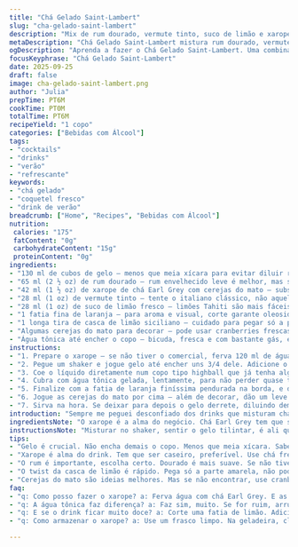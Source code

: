 ```yaml
---
title: "Chá Gelado Saint-Lambert"
slug: "cha-gelado-saint-lambert"
description: "Mix de rum dourado, vermute tinto, suco de limão e xarope artesanal de chá Earl Grey com cerejas do mato, finalizado com água tônica e toques cítricos. Refrescante, seco e frutado; combina sofisticação com simplicidade num copo alto cheio de gelo. Bottles e ingredientes alternativos são possíveis dependendo do que tem em casa, mantendo o equilíbrio ácido e amadeirado. Certeza que toda tentativa minha por entender a química do preparo refinou esse drink."
metaDescription: "Chá Gelado Saint-Lambert mistura rum dourado, vermute tinto com chá Earl Grey e cerejas do mato. Refrescante e sofisticado."
ogDescription: "Aprenda a fazer o Chá Gelado Saint-Lambert. Uma combinação perfeita de rum, vermute e chá. Refresco ideal para dias quentes."
focusKeyphrase: "Chá Gelado Saint-Lambert"
date: 2025-09-25
draft: false
image: cha-gelado-saint-lambert.png
author: "Julia"
prepTime: PT6M
cookTime: PT0M
totalTime: PT6M
recipeYield: "1 copo"
categories: ["Bebidas com Álcool"]
tags:
- "cocktails"
- "drinks"
- "verão"
- "refrescante"
keywords:
- "chá gelado"
- "coquetel fresco"
- "drink de verão"
breadcrumb: ["Home", "Recipes", "Bebidas com Álcool"]
nutrition: 
 calories: "175"
 fatContent: "0g"
 carbohydrateContent: "15g"
 proteinContent: "0g"
ingredients:
- "130 ml de cubos de gelo — menos que meia xícara para evitar diluir rápido"
- "65 ml (2 ½ oz) de rum dourado — rum envelhecido leve é melhor, mas sai até com cachaça ouro"
- "42 ml (1 ½ oz) de xarope de chá Earl Grey com cerejas do mato — substitua as cerejas por groselha vermelha para toque ácido parecido"
- "28 ml (1 oz) de vermute tinto — tente o italiano clássico, não aquele super doce"
- "28 ml (1 oz) de suco de limão fresco — limões Tahiti são mais fáceis de achar"
- "1 fatia fina de laranja — para aroma e visual, corte garante oleosidade na borda"
- "1 longa tira de casca de limão siciliano — cuidado para pegar só a parte amarela, evite o amargor da parte branca"
- "Algumas cerejas do mato para decorar — pode usar cranberries frescas ou até framboesas para mudar o perfil"
- "Água tônica até encher o copo — bicuda, fresca e com bastante gás, escolha qualidade"
instructions:
- "1. Prepare o xarope — se não tiver o comercial, ferva 120 ml de água com 1 saquinho chá Earl Grey e 60 g de cerejas do mato (ou substituto), deixe infusionar por 6-7 minutos, coe, adoce com 70 g de açúcar até quase dissolver. Refrigere antes do uso para não perder a leveza."
- "2. Pegue um shaker e jogue gelo até encher uns 3/4 dele. Adicione o rum dourado, o vermute tinto, suco de limão coado e 42 ml do xarope feito. Agite com vontade por uns 15 segundos – deve ouvir o tilintar forte do gelo, mas atenção para não deixar muito tempo; o excesso dilui fora da conta."
- "3. Coe o líquido diretamente num copo tipo highball que já tenha alguns cubos de gelo — assim a bebida fica gelada sem perder corpo."
- "4. Cubra com água tônica gelada, lentamente, para não perder quase todo gás do drink; o som borbulhando na taça diz que você mandou bem."
- "5. Finalize com a fatia de laranja finíssima pendurada na borda, e dê um twist com a casca do limão; espirre o óleo na superfície, sente o aroma quase floral, tem que ser rápido para não amarelar rápido."
- "6. Jogue as cerejas do mato por cima — além de decorar, dão um leve toque azedinho que equilibra a mistura doce/amarga dos ingredientes."
- "7. Sirva na hora. Se deixar para depois o gelo derrete, diluindo demais — já aprendi com vários fails. Se estiver sem cerejas do mato, cranberries ou até damasco desidratado hidratado funcionam para decorar."
introduction: "Sempre me peguei desconfiado dos drinks que misturam chá com álcool. Parece estranho num primeiro momento, mas aí veio a descoberta do rum com aquele toque amadeirado, o vermute tinto com nuances de ervas e o suco de limão fresco, que dá aquela cortada no dulçor. O segredo foi sempre o xarope caseiro: fazer o chá infundir o sabor das cerejas do mato traz uma complexidade aroma-taste que a gente não acha fácil em pronta-entrega. Foi numa tarde tentando replicar um clássico francês, mas com o que tinha em casa, que o Saint-Lambert ganhou meu paladar. O gelo, o gás da tônica, a casca do limão — tudo importa, nada pode parecer gratuito."
ingredientsNote: "O xarope é a alma do negócio. Chá Earl Grey tem que ser fresquinho, nada daqueles saquinhos meses esquecidos na despensa. Para as cerejas do mato, pode trocar por groselha ou até acerola, dependendo do que achar pela feira. O rum, se não tiver o ambar, dá pra tentar um ouro, mas vai perder aquela nota mais terrosa. Vermute tem que ser de qualidade; o barato demais fica muito doce e perde o equilíbrio. Água tônica pode salvar ou ferrar o drink. Procure algo que tenha sabor amargo e menos químico. Sucros e frutas cítricas frescas são obrigatórios, não dá pra usar suco de caixinha por nem pensar. Confie no frescor."
instructionsNote: "Misturar no shaker, sentir o gelo tilintar, é ali que o líquido absorve o frio e começa a se integrar. Esse movimento garante textura, e a separação do excesso de água do gelo impede diluição rápida. Filtrar no copo com gelo marca o controle de temperatura, mas não exagere na quantidade para não acabar com o sabor. A água tônica merece atenção para entrar devagar, mantendo o gás, que traz aquele repique no paladar. O twist da casca é mais que visual — é aromático, precisa ser feito rápido para o óleo essencial não perder potência. A decoração deve ser pensada não só pra embelezar, mas para acrescentar nuances de sabor. Cada etapa tem seu ponto exato, e errar um pouco aqui pode jogar todo o drink no lixo."
tips:
- "Gelo é crucial. Não encha demais o copo. Menos que meia xícara. Sabe por quê? Mu... Isso dilui rápido demais. Então, use com sabedoria, cubos maiores são melhores. Menos água, mais sabor."
- "Xarope é alma do drink. Tem que ser caseiro, preferível. Use chá fresco. Não vá usar saquinho velho, é um desastre. Se não tiver cerejas do mato, tem groselha ou acerola. São boas opções, bem azedinhas."
- "O rum é importante, escolha certo. Dourado é mais suave. Se não tiver, tente o ouro, mas não é a mesma coisa. O vermute tinto também precisa ser de qualidade. Barato é doce. Aqui, queremos equilíbrio. Água tônica, atenção na escolha."
- "O twist da casca de limão é rápido. Pega só a parte amarela, não pode amargar. É um toque final, precisa do aroma. Cuidado com as camadas, cada detalhe é essencial. A apresentação também é sabor."
- "Cerejas do mato são ideias melhores. Mas se não encontrar, use cranberries. Elas também dão um azedinho. Atenção, também claro que não é só decorar. A estrutura do drink é a mistura de sabores."
faq:
- "q: Como posso fazer o xarope? a: Ferva água com chá Earl Grey. E as cerejas do mato. Ou substitutos. Coar tudo. Adoçar. Deixar esfriar. É simples, mas essencial."
- "q: A água tônica faz diferença? a: Faz sim, muito. Se for ruim, arruína tudo. Choque de sabores. Procure algo menos químico. Cuidado com a diluição, mantenha o gás."
- "q: E se o drink ficar muito doce? a: Corte uma fatia de limão. Adicione mais suco fresco. Menos xarope também ajuda. Cada paladar é diferente, ajuste sempre."
- "q: Como armazenar o xarope? a: Use um frasco limpo. Na geladeira, claro. Se demorar a usar, ele pode perder frescor. Tente fazer em pequenas quantidades."

---
```

